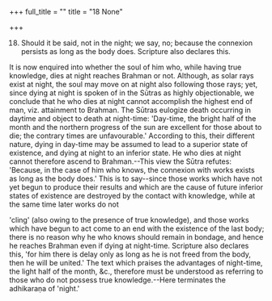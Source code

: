 +++
full_title = ""
title = "18 None"

+++


18. Should it be said, not in the night; we say, no; because the connexion persists as long as the body does. Scripture also declares this.

It is now enquired into whether the soul of him who, while having true knowledge, dies at night reaches Brahman or not. Although, as solar rays exist at night, the soul may move on at night also following those rays; yet, since dying at night is spoken of in the Sūtras as highly objectionable, we conclude that he who dies at night cannot accomplish the highest end of man, viz. attainment to Brahman. The Sūtras eulogize death occurring in daytime and object to death at night-time: 'Day-time, the bright half of the month and the northern progress of the sun are excellent for those about to die; the contrary times are unfavourable.' According to this, their different nature, dying in day-time may be assumed to lead to a superior state of existence, and dying at night to an inferior state. He who dies at night cannot therefore ascend to Brahman.--This view the Sūtra refutes: 'Because, in the case of him who knows, the connexion with works exists as long as the body does.' This is to say--since those works which have not yet begun to produce their results and which are the cause of future inferior states of existence are destroyed by the contact with knowledge, while at the same time later works do not

 'cling' (also owing to the presence of true knowledge), and those works which have begun to act come to an end with the existence of the last body; there is no reason why he who knows should remain in bondage, and hence he reaches Brahman even if dying at night-time. Scripture also declares this, 'for him there is delay only as long as he is not freed from the body, then he will be united.' The text which praises the advantages of night-time, the light half of the month, &c., therefore must be understood as referring to those who do not possess true knowledge.--Here terminates the adhikaraṇa of 'night.'

